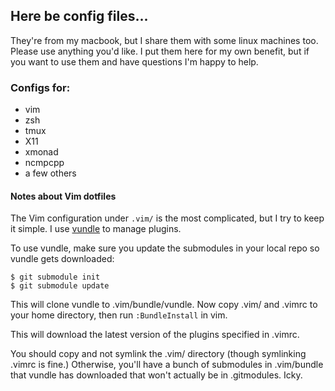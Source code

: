Here be config files...
-----------------------

They're from my macbook, but I share them with some linux machines too. Please use anything you'd like. I put them here for my own benefit, but if you want to use them and have questions I'm happy to help.

### Configs for:

* vim
* zsh
* tmux
* X11
* xmonad
* ncmpcpp
* a few others

#### Notes about Vim dotfiles

The Vim configuration under `.vim/` is the most complicated, but I try to keep it simple. I use [vundle](https://github.com/gmarik/vundle) to manage plugins.

To use vundle, make sure you update the submodules in your local repo so vundle gets downloaded:

    $ git submodule init
    $ git submodule update

This will clone vundle to .vim/bundle/vundle. Now copy .vim/ and .vimrc to your home directory, then run `:BundleInstall` in vim.

This will download the latest version of the plugins specified in .vimrc.

You should copy and not symlink the .vim/ directory (though symlinking .vimrc is fine.) Otherwise, you'll have a bunch of submodules in .vim/bundle that vundle has downloaded that won't actually be in .gitmodules. Icky.
